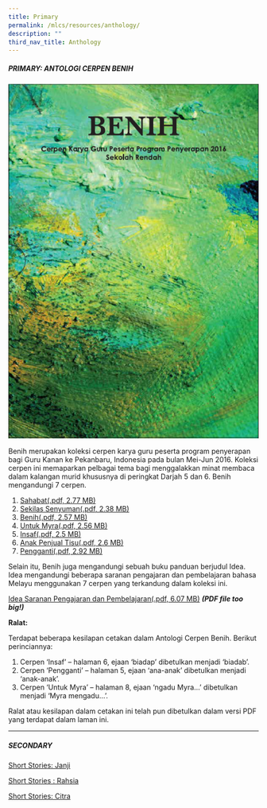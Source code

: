 ```yaml
---
title: Primary
permalink: /mlcs/resources/anthology/
description: ""
third_nav_title: Anthology
---
```

##### PRIMARY:   ANTOLOGI CERPEN BENIH

![](/images/001%20benih-small.png)

Benih merupakan koleksi cerpen karya guru peserta program penyerapan bagi Guru Kanan ke Pekanbaru, Indonesia pada bulan Mei-Jun 2016. Koleksi cerpen ini memaparkan pelbagai tema bagi menggalakkan minat membaca dalam kalangan murid khususnya di peringkat Darjah 5 dan 6. Benih mengandungi 7 cerpen.

1.  [Sahabat(.pdf, 2.77 MB)](/files/1-sahabat.pdf)
2.  [Sekilas Senyuman(.pdf, 2.38 MB)](/files/2-sekilas.pdf)
3.  [Benih(.pdf, 2.57 MB)](/files/3-benih.pdf)
4.  [Untuk Myra(.pdf, 2.56 MB)](/files/4-untuk_myra-r2.pdf)
5.  [Insaf(.pdf, 2.5 MB)](/files/5-insaf-r2.pdf)
6.  [Anak Penjual Tisu(.pdf, 2.6 MB)](/files/6-anakpenjualtisu.pdf)
7.  [Pengganti(.pdf, 2.92 MB)](/files/7-pengganti-r2.pdf)

Selain itu, Benih juga mengandungi sebuah buku panduan berjudul Idea. Idea mengandungi beberapa saranan pengajaran dan pembelajaran bahasa Melayu menggunakan 7 cerpen yang terkandung dalam koleksi ini.

[Idea Saranan Pengajaran dan Pembelajaran(.pdf, 6.07 MB)](https://academyofsingaporeteachers.moe.edu.sg/docs/librariesprovider6/resources-files/short-stories-benih/8-idea_saranan_pengajaran.pdf?sfvrsn=d5a9d7d5_2 "Idea Saranan Pengajaran dan Pembelajaran") ***(PDF file too big!)***

**Ralat:**

Terdapat beberapa kesilapan cetakan dalam Antologi Cerpen Benih. Berikut perinciannya:

1.  Cerpen ‘Insaf’ – halaman 6, ejaan ‘biadap’ dibetulkan menjadi ‘biadab’.
2.  Cerpen ‘Pengganti’ – halaman 5, ejaan ‘ana-anak’ dibetulkan menjadi ‘anak-anak’.
3.  Cerpen ‘Untuk Myra’ – halaman 8, ejaan ‘ngadu Myra…’ dibetulkan menjadi ‘Myra mengadu…’.

Ralat atau kesilapan dalam cetakan ini telah pun dibetulkan dalam versi PDF yang terdapat dalam laman ini.

-----
##### SECONDARY  

[Short Stories: Janji](mlcs/resources/anthology/secondary/short-stories-janji/)

[Short Stories : Rahsia](/mlcs/resources/anthology/secondary/short-stories-secondary-rahsia/)

[Short Stories: Citra](mlcs/resources/anthology/secondary/short-stories-citra/)